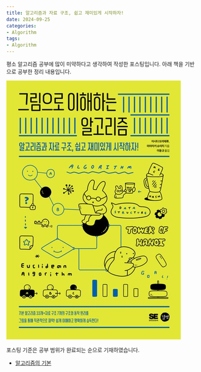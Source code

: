 ```yaml
---
title: 알고리즘과 자료 구조, 쉽고 재미있게 시작하자!
date: 2024-09-25
categories:
- Algorithm
tags:
- Algorithm
---
```


평소 알고리즘 공부에 많이 미약하다고 생각하여 작성한 포스팅입니다.
아래 책을 기반으로 공부한 정리 내용입니다.

![그림으로 이해하는 알고리즘](/assets/images/algorithm-book.jpg)

포스팅 기준은 공부 범위가 완료되는 순으로 기재하였습니다.
- [알고리즘의 기본](/file/)